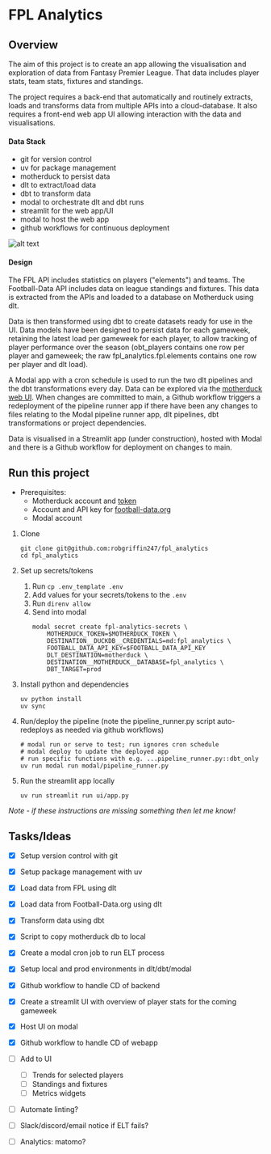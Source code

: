 # FPL Analytics

## Overview

The aim of this project is to create an app allowing the visualisation and exploration of data from Fantasy Premier League. That data includes player stats, team stats, fixtures and standings.

The project requires a back-end that automatically and routinely extracts, loads and transforms data from multiple APIs into a cloud-database. It also requires a front-end web app UI allowing interaction with the data and visualisations.

#### Data Stack


- git for version control
- uv for package management
- motherduck to persist data
- dlt to extract/load data
- dbt to transform data
- modal to orchestrate dlt and dbt runs
- streamlit for the web app/UI
- modal to host the web app
- github workflows for continuous deployment

![alt text](documentation/datastack.png)

#### Design

The FPL API includes statistics on players ("elements") and teams. The Football-Data API includes data on league standings and fixtures. This data is extracted from the APIs and loaded to a database on Motherduck using dlt. 

Data is then transformed using dbt to create datasets ready for use in the UI. Data models have been designed to persist data for each gameweek, retaining the latest load per gameweek for each player, to allow tracking of player performance over the season (obt_players contains one row per player and gameweek; the raw fpl_analytics.fpl.elements contains one row per player and dlt load). 

A Modal app with a cron schedule is used to run the two dlt pipelines and the dbt transformations every day. Data can be explored via the [motherduck web UI](https://app.motherduck.com/). When changes are committed to main, a Github workflow triggers a redeployment of the pipeline runner app if there have been any changes to files relating to the Modal pipeline runner app, dlt pipelines, dbt transformations or project dependencies.

Data is visualised in a Streamlit app (under construction), hosted with Modal and there is a Github workflow for deployment on changes to main.

## Run this project

- Prerequisites:
    - Motherduck account and [token](https://app.motherduck.com/settings/tokens)
    - Account and API key for [football-data.org](https://www.football-data.org/documentation/quickstart/)
    - Modal account

1.  Clone

    ```
    git clone git@github.com:robgriffin247/fpl_analytics
    cd fpl_analytics
    ```
    
1. Set up secrets/tokens
    1. Run ``cp .env_template .env``
    1. Add values for your secrets/tokens to the ``.env``
    1. Run ``direnv allow``
    1. Send into modal
        ```
        modal secret create fpl-analytics-secrets \
            MOTHERDUCK_TOKEN=$MOTHERDUCK_TOKEN \
            DESTINATION__DUCKDB__CREDENTIALS=md:fpl_analytics \
            FOOTBALL_DATA_API_KEY=$FOOTBALL_DATA_API_KEY
            DLT_DESTINATION=motherduck \
            DESTINATION__MOTHERDUCK__DATABASE=fpl_analytics \
            DBT_TARGET=prod
        ```

1. Install python and dependencies

    ```
    uv python install
    uv sync
    ```

1. Run/deploy the pipeline (note the pipeline_runner.py script auto-redeploys as needed via github workflows)

    ```
    # modal run or serve to test; run ignores cron schedule
    # modal deploy to update the deployed app
    # run specific functions with e.g. ...pipeline_runner.py::dbt_only
    uv run modal run modal/pipeline_runner.py
    ```

1. Run the streamlit app locally

    ```
    uv run streamlit run ui/app.py
    ```

*Note - if these instructions are missing something then let me know!*

## Tasks/Ideas

- [x] Setup version control with git 
- [x] Setup package management with uv
- [x] Load data from FPL using dlt
- [x] Load data from Football-Data.org using dlt
- [x] Transform data using dbt
- [x] Script to copy motherduck db to local
- [x] Create a modal cron job to run ELT process
- [x] Setup local and prod environments in dlt/dbt/modal
- [x] Github workflow to handle CD of backend
- [x] Create a streamlit UI with overview of player stats for the coming gameweek
- [x] Host UI on modal
- [x] Github workflow to handle CD of webapp
- [ ] Add to UI
    - [ ] Trends for selected players
    - [ ] Standings and fixtures
    - [ ] Metrics widgets
- [ ] Automate linting?
- [ ] Slack/discord/email notice if ELT fails?
- [ ] Analytics: matomo?

